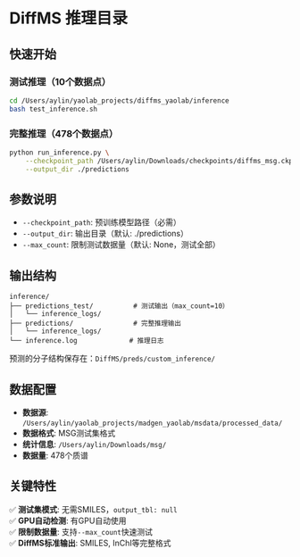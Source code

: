 # DiffMS 推理目录

## 快速开始

### 测试推理（10个数据点）

```bash
cd /Users/aylin/yaolab_projects/diffms_yaolab/inference
bash test_inference.sh
```

### 完整推理（478个数据点）

```bash
python run_inference.py \
    --checkpoint_path /Users/aylin/Downloads/checkpoints/diffms_msg.ckpt \
    --output_dir ./predictions
```

## 参数说明

- `--checkpoint_path`: 预训练模型路径（必需）
- `--output_dir`: 输出目录（默认: ./predictions）
- `--max_count`: 限制测试数据量（默认: None，测试全部）

## 输出结构

```
inference/
├── predictions_test/          # 测试输出（max_count=10）
│   └── inference_logs/
├── predictions/               # 完整推理输出
│   └── inference_logs/
└── inference.log             # 推理日志
```

预测的分子结构保存在：`DiffMS/preds/custom_inference/`

## 数据配置

- **数据源**: `/Users/aylin/yaolab_projects/madgen_yaolab/msdata/processed_data/`
- **数据格式**: MSG测试集格式
- **统计信息**: `/Users/aylin/Downloads/msg/`
- **数据量**: 478个质谱

## 关键特性

✅ **测试集模式**: 无需SMILES，`output_tbl: null`  
✅ **GPU自动检测**: 有GPU自动使用  
✅ **限制数据量**: 支持`--max_count`快速测试  
✅ **DiffMS标准输出**: SMILES, InChI等完整格式

